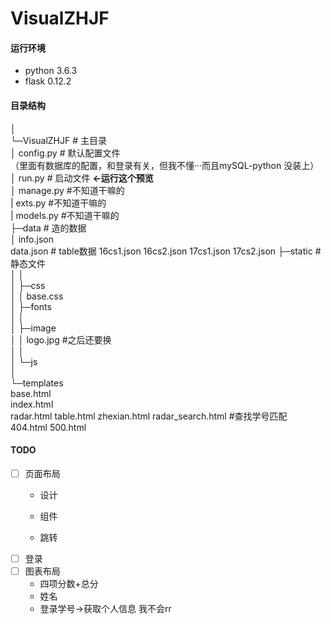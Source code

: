 # VisualZHJF

#### 运行环境
- python 3.6.3
- flask 0.12.2

#### 目录结构
│    
└─VisualZHJF    # 主目录  
    │  config.py    # 默认配置文件  
    （里面有数据库的配置，和登录有关，但我不懂···而且mySQL-python 没装上）  
    │  run.py        # 启动文件 **<-运行这个预览**  
    │  manage.py     #不知道干嘛的  
    |  exts.py       #不知道干嘛的  
    |  models.py     #不知道干嘛的     
    ├─data        # 造的数据  
    │  info.json  
       data.json  # table数据
       16cs1.json
       16cs2.json
       17cs1.json
       17cs2.json
    ├─static        # 静态文件  
    │  │    
    │  ├─css  
    │  │      base.css  
    │  ├─fonts  
    │  │        
    │  ├─image  
    │  │      logo.jpg #之后还要换  
    │  │        
    │  └─js  
    │            
    └─templates     
            base.html  
            index.html  
            radar.html
            table.html
            zhexian.html
            radar_search.html #查找学号匹配
            404.html
            500.html

#### TODO 

- [ ] 页面布局  
  - 设计

  - 组件

  - 跳转
- [ ] 登录 
- [ ] 图表布局
  - 四项分数+总分
  - 姓名
  - 登录学号->获取个人信息 我不会rr 

